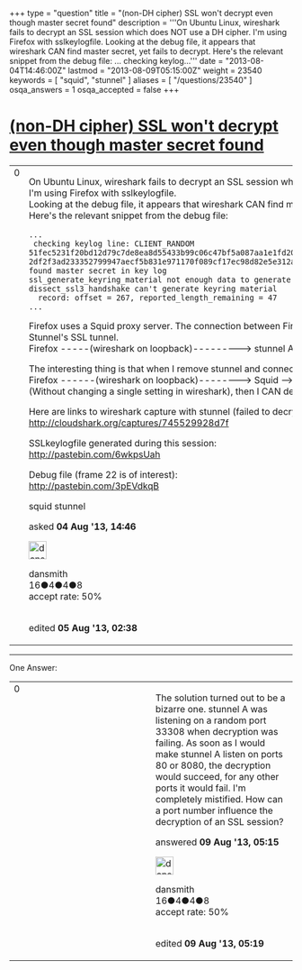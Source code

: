 +++
type = "question"
title = "(non-DH cipher) SSL won&#x27;t decrypt even though master secret found"
description = '''On Ubuntu Linux, wireshark fails to decrypt an SSL session which does NOT use a DH cipher.  I&#x27;m using Firefox with sslkeylogfile.  Looking at the debug file, it appears that wireshark CAN find master secret, yet fails to decrypt. Here&#x27;s the relevant snippet from the debug file:  ...  checking keylog...'''
date = "2013-08-04T14:46:00Z"
lastmod = "2013-08-09T05:15:00Z"
weight = 23540
keywords = [ "squid", "stunnel" ]
aliases = [ "/questions/23540" ]
osqa_answers = 1
osqa_accepted = false
+++

<div class="headNormal">

# [(non-DH cipher) SSL won't decrypt even though master secret found](/questions/23540/non-dh-cipher-ssl-wont-decrypt-even-though-master-secret-found)

</div>

<div id="main-body">

<div id="askform">

<table id="question-table" style="width:100%;"><colgroup><col style="width: 50%" /><col style="width: 50%" /></colgroup><tbody><tr class="odd"><td style="width: 30px; vertical-align: top"><div class="vote-buttons"><span id="post-23540-upvote" class="ajax-command post-vote up" rel="nofollow" title="I like this post (click again to cancel)"> </span><div id="post-23540-score" class="post-score" title="current number of votes">0</div><span id="post-23540-downvote" class="ajax-command post-vote down" rel="nofollow" title="I dont like this post (click again to cancel)"> </span> <span id="favorite-mark" class="ajax-command favorite-mark" rel="nofollow" title="mark/unmark this question as favorite (click again to cancel)"> </span><div id="favorite-count" class="favorite-count"></div></div></td><td><div id="item-right"><div class="question-body"><p>On Ubuntu Linux, wireshark fails to decrypt an SSL session which does NOT use a DH cipher.<br />
I'm using Firefox with sslkeylogfile.<br />
Looking at the debug file, it appears that wireshark CAN find master secret, yet fails to decrypt.<br />
Here's the relevant snippet from the debug file:<br />
</p><pre><code>...
 checking keylog line: CLIENT_RANDOM 51fec5231f20bd12d79c7de8ea8d55433b99c06c47bf5a087aa1e1fd209bde01 2df2f3ad233352799947aecf5b831e971170f089cf17ec98d82e5e312a8005663920d14f66e21eecdfb2f06efda72f72
found master secret in key log
ssl_generate_keyring_material not enough data to generate key (0x31 required 0x37 or 0x57)
dissect_ssl3_handshake can&#39;t generate keyring material
  record: offset = 267, reported_length_remaining = 47
...</code></pre><p>Firefox uses a Squid proxy server. The connection between Firefox and Squid takes place over a Stunnel's SSL tunnel.<br />
Firefox -----(wireshark on loopback)---------&gt; stunnel A ---&gt; stunnel B --&gt; Squid --&gt; Internet</p><p>The interesting thing is that when I remove stunnel and connect:<br />
Firefox ------(wireshark on loopback)--------&gt; Squid --&gt; Internet<br />
(Without changing a single setting in wireshark), then I CAN decrypt successfully.</p><p>Here are links to wireshark capture with stunnel (failed to decrypt):<br />
<a href="http://cloudshark.org/captures/745529928d7f">http://cloudshark.org/captures/745529928d7f</a></p><p>SSLkeylogfile generated during this session:<br />
<a href="http://pastebin.com/6wkpsUah">http://pastebin.com/6wkpsUah</a></p><p>Debug file (frame 22 is of interest):<br />
<a href="http://pastebin.com/3pEVdkqB">http://pastebin.com/3pEVdkqB</a></p></div><div id="question-tags" class="tags-container tags"><span class="post-tag tag-link-squid" rel="tag" title="see questions tagged &#39;squid&#39;">squid</span> <span class="post-tag tag-link-stunnel" rel="tag" title="see questions tagged &#39;stunnel&#39;">stunnel</span></div><div id="question-controls" class="post-controls"></div><div class="post-update-info-container"><div class="post-update-info post-update-info-user"><p>asked <strong>04 Aug '13, 14:46</strong></p><img src="https://secure.gravatar.com/avatar/5539b49a6661453d168b03c047917c5a?s=32&amp;d=identicon&amp;r=g" class="gravatar" width="32" height="32" alt="dansmith&#39;s gravatar image" /><p><span>dansmith</span><br />
<span class="score" title="16 reputation points">16</span><span title="4 badges"><span class="badge1">●</span><span class="badgecount">4</span></span><span title="4 badges"><span class="silver">●</span><span class="badgecount">4</span></span><span title="8 badges"><span class="bronze">●</span><span class="badgecount">8</span></span><br />
<span class="accept_rate" title="Rate of the user&#39;s accepted answers">accept rate:</span> <span title="dansmith has one accepted answer">50%</span> </br></br></p></div><div class="post-update-info post-update-info-edited"><p><span> edited <strong>05 Aug '13, 02:38</strong> </span></p></div></div><div id="comments-container-23540" class="comments-container"></div><div id="comment-tools-23540" class="comment-tools"></div><div class="clear"></div><div id="comment-23540-form-container" class="comment-form-container"></div><div class="clear"></div></div></td></tr></tbody></table>

------------------------------------------------------------------------

<div class="tabBar">

<span id="sort-top"></span>

<div class="headQuestions">

One Answer:

</div>

</div>

<span id="23676"></span>

<div id="answer-container-23676" class="answer accepted-answer answered-by-owner">

<table style="width:100%;"><colgroup><col style="width: 50%" /><col style="width: 50%" /></colgroup><tbody><tr class="odd"><td style="width: 30px; vertical-align: top"><div class="vote-buttons"><span id="post-23676-upvote" class="ajax-command post-vote up" rel="nofollow" title="I like this post (click again to cancel)"> </span><div id="post-23676-score" class="post-score" title="current number of votes">0</div><span id="post-23676-downvote" class="ajax-command post-vote down" rel="nofollow" title="I dont like this post (click again to cancel)"> </span> <span class="accept-answer on" rel="nofollow" title="dansmith has selected this answer as the correct answer"> </span></div></td><td><div class="item-right"><div class="answer-body"><p>The solution turned out to be a bizarre one. stunnel A was listening on a random port 33308 when decryption was failing. As soon as I would make stunnel A listen on ports 80 or 8080, the decryption would succeed, for any other ports it would fail. I'm completely mistified. How can a port number influence the decryption of an SSL session?</p></div><div class="answer-controls post-controls"></div><div class="post-update-info-container"><div class="post-update-info post-update-info-user"><p>answered <strong>09 Aug '13, 05:15</strong></p><img src="https://secure.gravatar.com/avatar/5539b49a6661453d168b03c047917c5a?s=32&amp;d=identicon&amp;r=g" class="gravatar" width="32" height="32" alt="dansmith&#39;s gravatar image" /><p><span>dansmith</span><br />
<span class="score" title="16 reputation points">16</span><span title="4 badges"><span class="badge1">●</span><span class="badgecount">4</span></span><span title="4 badges"><span class="silver">●</span><span class="badgecount">4</span></span><span title="8 badges"><span class="bronze">●</span><span class="badgecount">8</span></span><br />
<span class="accept_rate" title="Rate of the user&#39;s accepted answers">accept rate:</span> <span title="dansmith has one accepted answer">50%</span> </br></br></p></div><div class="post-update-info post-update-info-edited"><p><span> edited <strong>09 Aug '13, 05:19</strong> </span></p></div></div><div id="comments-container-23676" class="comments-container"></div><div id="comment-tools-23676" class="comment-tools"></div><div class="clear"></div><div id="comment-23676-form-container" class="comment-form-container"></div><div class="clear"></div></div></td></tr></tbody></table>

</div>

<div class="paginator-container-left">

</div>

</div>

</div>

